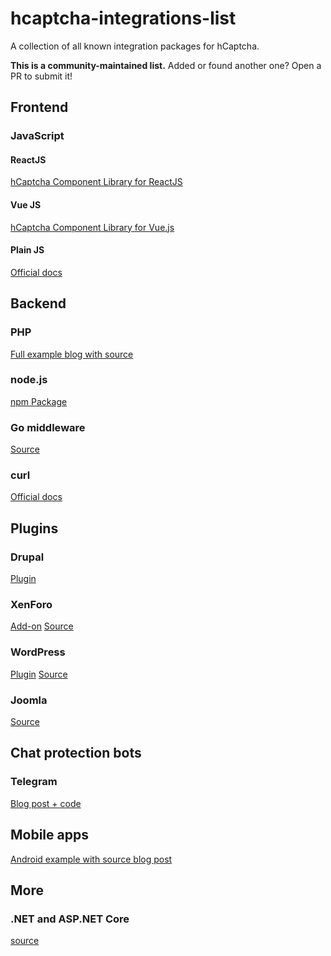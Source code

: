 # hcaptcha-integrations-list
A collection of all known integration packages for hCaptcha. 

**This is a community-maintained list.** Added or found another one? Open a PR to submit it!


## Frontend

### JavaScript

#### ReactJS
[hCaptcha Component Library for ReactJS](https://github.com/hCaptcha/react-hcaptcha)

#### Vue JS
[hCaptcha Component Library for Vue.js](https://github.com/hCaptcha/vue-hcaptcha)

#### Plain JS
[Official docs](https://docs.hcaptcha.com/)


## Backend

### PHP 
[Full example blog with source](https://medium.com/@hCaptcha/using-hcaptcha-with-php-fc31884aa9ea)

### node.js
[npm Package](https://www.npmjs.com/package/hcaptcha)

### Go middleware
[Source](https://github.com/kataras/hcaptcha)

### curl
[Official docs](https://docs.hcaptcha.com/#server)


## Plugins

### Drupal
[Plugin](https://www.drupal.org/project/hcaptcha)

### XenForo

[Add-on](https://xenforo.com/community/resources/hcaptcha-integration.7696/)
[Source](https://github.com/ticktackk/hCaptchaIntegrationForXF2)

### WordPress

[Plugin](https://wordpress.org/plugins/hcaptcha-for-forms-and-more/)
[Source](https://github.com/hCaptcha/hcaptcha-wordpress-plugin)

### Joomla

[Source](https://github.com/pe7er/hCaptcha)

## Chat protection bots

### Telegram
[Blog post + code](https://medium.com/@hCaptcha/fight-spam-on-your-telegram-group-with-hcaptcha-2bab3efc34b3)


## Mobile apps

[Android example with source blog post](https://medium.com/@hCaptcha/how-to-use-hcaptcha-with-android-apps-bb546c610bc4)


## More

### .NET and ASP.NET Core
[source](https://github.com/BenjaminAbt/hcaptcha)

